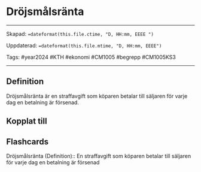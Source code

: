 # Dröjsmålsränta

---
Skapad: `=dateformat(this.file.ctime, "D, HH:mm, EEEE ")`

Uppdaterad: `=dateformat(this.file.mtime, "D, HH:mm, EEEE")`

Tags: #year2024 #KTH #ekonomi #CM1005 #begrepp #CM1005KS3

---

## Definition

Dröjsmålsränta är en straffavgift som köparen betalar till säljaren för varje dag en betalning är försenad.

## Kopplat till

## Flashcards

Dröjsmålsränta (Definition):: En straffavgift som köparen betalar till säljaren för varje dag en betalning är försenad

